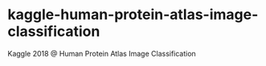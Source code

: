 # kaggle-human-protein-atlas-image-classification

Kaggle 2018 @ Human Protein Atlas Image Classification

